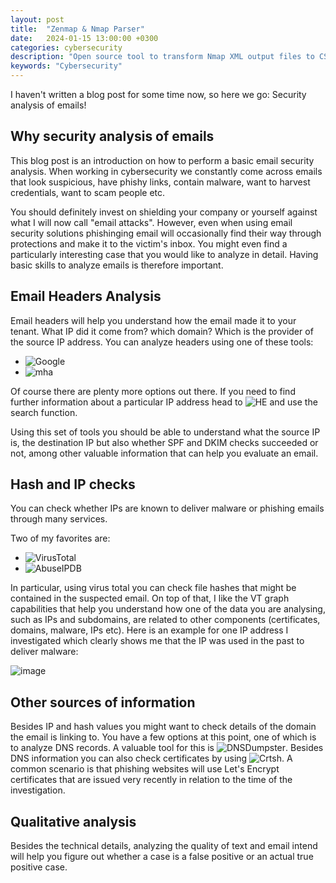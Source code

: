 ```yaml
---
layout: post
title:  "Zenmap & Nmap Parser"
date:   2024-01-15 13:00:00 +0300
categories: cybersecurity
description: "Open source tool to transform Nmap XML output files to CSV"
keywords: "Cybersecurity"
---
```


I haven't written a blog post for some time now, so here we go: Security analysis of emails!

## Why security analysis of emails

This blog post is an introduction on how to perform a basic email security analysis. When working in cybersecurity we constantly come across emails that look suspicious, have phishy links, contain malware, want to harvest credentials, want to scam people etc. 

You should definitely invest on shielding your company or yourself against what I will now call "email attacks". However, even when using email security solutions phishinging email will occasionally find their way through protections and make it to the victim's inbox. You might even find a particularly interesting case that you would like to analyze in detail. Having basic skills to analyze emails is therefore important.

## Email Headers Analysis

Email headers will help you understand how the email made it to your tenant. What IP did it come from? which domain? Which is the provider of the source IP address. You can analyze headers using one of these tools:

- ![Google](https://toolbox.googleapps.com/apps/messageheader/)
- ![mha](https://mha.azurewebsites.net/)

Of course there are plenty more options out there. If you need to find further information about a particular IP address head to ![HE](https://bgp.he.net/) and use the search function.

Using this set of tools you should be able to understand what the source IP is, the destination IP but also whether SPF and DKIM checks succeeded or not, among other valuable information that can help you evaluate an email. 

## Hash and IP checks

You can check whether IPs are known to deliver malware or phishing emails through many services. 

Two of my favorites are:

- ![VirusTotal](https://www.virustotal.com/gui/home/upload)
- ![AbuseIPDB](https://www.abuseipdb.com/)

In particular, using virus total you can check file hashes that might be contained in the suspected email. On top of that, I like the VT graph capabilities that help you understand how one of the data you are analysing, such as IPs and subdomains, are related to other components (certificates, domains, malware, IPs etc). Here is an example for one IP address I investigated which clearly shows me that the IP was used in the past to deliver malware:

![image]({{site.baseurl}}/docs/assets/images/2024/vtgraph.png "Virus Total map")

## Other sources of information

Besides IP and hash values you might want to check details of the domain the email is linking to. You have a few options at this point, one of which is to analyze DNS records. A valuable tool for this is ![DNSDumpster](https://dnsdumpster.com/). Besides DNS information you can also check certificates by using ![Crtsh](https://crt.sh/). A common scenario is that phishing websites will use Let's Encrypt certificates that are issued very recently in relation to the time of the investigation. 

## Qualitative analysis

Besides the technical details, analyzing the quality of text and email intend will help you figure out whether a case is a false positive or an actual true positive case. 
